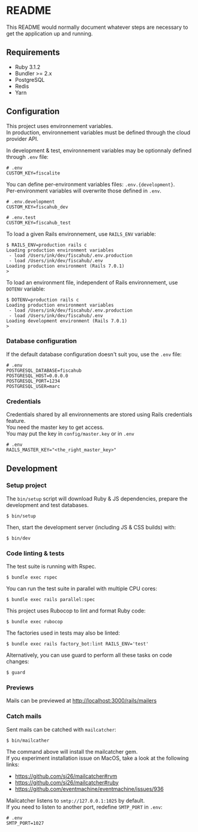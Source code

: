 # README

This README would normally document whatever steps are necessary to get the application up and running.

## Requirements

* Ruby 3.1.2
* Bundler >= 2.x
* PostgreSQL
* Redis
* Yarn

## Configuration

This project uses environnement variables.  
In production, environnement variables must be defined through the cloud provider API.

In development & test, environnement variables may be optionnaly defined through `.env` file:

```
# .env
CUSTOM_KEY=fiscalite
```

You can define per-environment variables files: `.env.{development}`.  
Per-environment variables will overwrite those defined in `.env`.

```
# .env.development
CUSTOM_KEY=fiscahub_dev
```
```
# .env.test
CUSTOM_KEY=fiscahub_test
```

To load a given Rails environnement, use `RAILS_ENV` variable:

```shell
$ RAILS_ENV=production rails c
Loading production environment variables
 - load /Users/ink/dev/fiscahub/.env.production
 - load /Users/ink/dev/fiscahub/.env
Loading production environment (Rails 7.0.1)
>
```

To load an environment file, independent of Rails environnement, use `DOTENV` variable:

```shell
$ DOTENV=production rails c
Loading production environment variables
 - load /Users/ink/dev/fiscahub/.env.production
 - load /Users/ink/dev/fiscahub/.env
Loading development environment (Rails 7.0.1)
>
```

### Database configuration

If the default database configuration doesn't suit you, use the `.env` file:

```
# .env
POSTGRESQL_DATABASE=fiscahub
POSTGRESQL_HOST=0.0.0.0
POSTGRESQL_PORT=1234
POSTGRESQL_USER=marc
```

### Credentials

Credentials shared by all environnements are stored using Rails credentials feature.  
You need the master key to get access.  
You may put the key in `config/master.key` or in `.env`

```
# .env
RAILS_MASTER_KEY="<the_right_master_key>"
```

## Development

### Setup project

The `bin/setup` script will download Ruby & JS dependencies, prepare the development and test databases.

```shell
$ bin/setup
```

Then, start the development server (including JS & CSS builds) with:

```shell
$ bin/dev
```

### Code linting & tests

The test suite is running with Rspec.

```shell
$ bundle exec rspec
```

You can run the test suite in parallel with multiple CPU cores:

```shell
$ bundle exec rails parallel:spec
```

This project uses Rubocop to lint and format Ruby code:

```shell
$ bundle exec rubocop
```

The factories used in tests may also be linted:

```shell
$ bundle exec rails factory_bot:lint RAILS_ENV='test'
```

Alternatively, you can use guard to perform all these tasks on code changes:

```shell
$ guard
```

### Previews

Mails can be previewed at [http://localhost:3000/rails/mailers](http://localhost:3000/rails/mailers)

### Catch mails

Sent mails can be catched with `mailcatcher`:

```shell
$ bin/mailcather
```

The command above will install the mailcatcher gem.  
If you experiment installation issue on MacOS,
take a look at the following links:
* https://github.com/sj26/mailcatcher#rvm
* https://github.com/sj26/mailcatcher#ruby
* https://github.com/eventmachine/eventmachine/issues/936

Mailcatcher listens to `smtp://127.0.0.1:1025` by default.  
If you need to listen to another port, redefine `SMTP_PORT` in `.env`:

```
# .env
SMTP_PORT=1027
```
